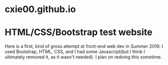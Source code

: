 # cxie00.github.io
# HTML/CSS/Bootstrap test website
Here is a first, kind of gross attempt at front-end web dev in Summer 2019. I used Bootstrap, HTML, CSS, and I had some Javascript(but I think I ultimately removed it, as it wasn't needed). 
I plan on redoing this sometime.  
